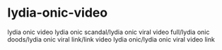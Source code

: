 # lydia-onic-video
lydia onic video lydia onic scandal/lydia onic viral video full/lydia onic doods/lydia onic viral link/link video lydia onic/lydia onic viral video link
